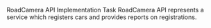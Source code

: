 RoadCamera API Implementation Task
RoadCamera API represents a service which registers cars and provides reports on registrations.
